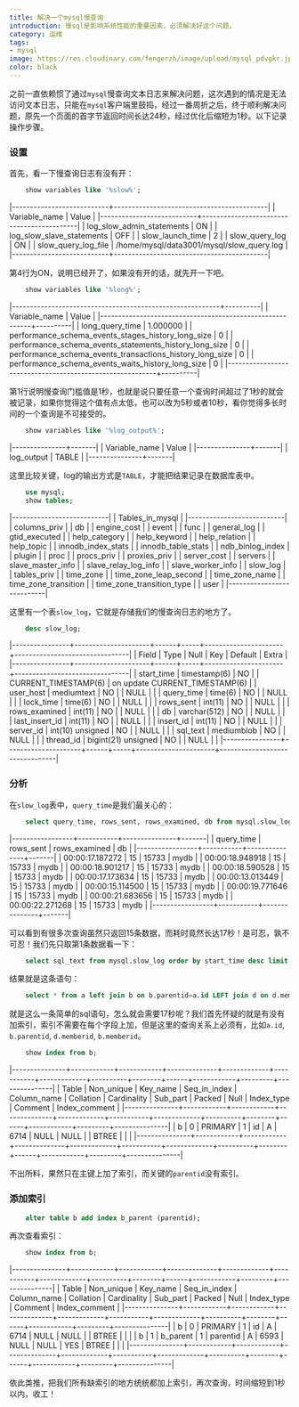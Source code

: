 ```yaml
---
title: 解决一个mysql慢查询
introduction: 慢sql是影响系统性能的重要因素，必须解决好这个问题。
category: 运维
tags:
- mysql
image: https://res.cloudinary.com/fengerzh/image/upload/mysql_pdvgkr.jpg
color: black
---
```


之前一直依赖惯了通过`mysql`慢查询文本日志来解决问题，这次遇到的情况是无法访问文本日志，只能在`mysql`客户端里鼓捣，经过一番周折之后，终于顺利解决问题，原先一个页面的首字节返回时间长达24秒，经过优化后缩短为1秒。以下记录操作步骤。

### 设置
首先，看一下慢查询日志有没有开：
```sql
    show variables like '%slow%';
```

|---------------------------+-------------------------------------------|
| Variable_name             | Value                                     |
|---------------------------+-------------------------------------------|
| log_slow_admin_statements | ON                                        |
| log_slow_slave_statements | OFF                                       |
| slow_launch_time          | 2                                         |
| slow_query_log            | ON                                        |
| slow_query_log_file       | /home/mysql/data3001/mysql/slow_query.log |
|---------------------------+-------------------------------------------|

第4行为ON，说明已经开了，如果没有开的话，就先开一下吧。
```sql
    show variables like '%long%';
```

|----------------------------------------------------------+----------|
| Variable_name                                            | Value    |
|----------------------------------------------------------+----------|
| long_query_time                                          | 1.000000 |
| performance_schema_events_stages_history_long_size       | 0        |
| performance_schema_events_statements_history_long_size   | 0        |
| performance_schema_events_transactions_history_long_size | 0        |
| performance_schema_events_waits_history_long_size        | 0        |
|----------------------------------------------------------+----------|

第1行说明慢查询门槛值是1秒，也就是说只要任意一个查询时间超过了1秒的就会被记录，如果你觉得这个值有点太低，也可以改为5秒或者10秒，看你觉得多长时间的一个查询是不可接受的。
```sql
    show variables like '%log_output%';
```

|---------------+-------|
| Variable_name | Value |
|---------------+-------|
| log_output    | TABLE |
|---------------+-------|

这里比较关键，log的输出方式是`TABLE`，才能把结果记录在数据库表中。
```sql
    use mysql;
    show tables;
```

|---------------------------|
| Tables_in_mysql           |
|---------------------------|
| columns_priv              |
| db                        |
| engine_cost               |
| event                     |
| func                      |
| general_log               |
| gtid_executed             |
| help_category             |
| help_keyword              |
| help_relation             |
| help_topic                |
| innodb_index_stats        |
| innodb_table_stats        |
| ndb_binlog_index          |
| plugin                    |
| proc                      |
| procs_priv                |
| proxies_priv              |
| server_cost               |
| servers                   |
| slave_master_info         |
| slave_relay_log_info      |
| slave_worker_info         |
| slow_log                  |
| tables_priv               |
| time_zone                 |
| time_zone_leap_second     |
| time_zone_name            |
| time_zone_transition      |
| time_zone_transition_type |
| user                      |
|---------------------------|

这里有一个表`slow_log`，它就是存储我们的慢查询日志的地方了。
```sql
    desc slow_log;
```

|----------------+---------------------+------+-----+----------------------+--------------------------------|
| Field          | Type                | Null | Key | Default              | Extra                          |
|----------------+---------------------+------+-----+----------------------+--------------------------------|
| start_time     | timestamp(6)        | NO   |     | CURRENT_TIMESTAMP(6) | on update CURRENT_TIMESTAMP(6) |
| user_host      | mediumtext          | NO   |     | NULL                 |                                |
| query_time     | time(6)             | NO   |     | NULL                 |                                |
| lock_time      | time(6)             | NO   |     | NULL                 |                                |
| rows_sent      | int(11)             | NO   |     | NULL                 |                                |
| rows_examined  | int(11)             | NO   |     | NULL                 |                                |
| db             | varchar(512)        | NO   |     | NULL                 |                                |
| last_insert_id | int(11)             | NO   |     | NULL                 |                                |
| insert_id      | int(11)             | NO   |     | NULL                 |                                |
| server_id      | int(10) unsigned    | NO   |     | NULL                 |                                |
| sql_text       | mediumblob          | NO   |     | NULL                 |                                |
| thread_id      | bigint(21) unsigned | NO   |     | NULL                 |                                |
|----------------+---------------------+------+-----+----------------------+--------------------------------|

### 分析

在`slow_log`表中，`query_time`是我们最关心的：
```sql
    select query_time, rows_sent, rows_examined, db from mysql.slow_log where query_time > 10 and rows_sent < 100 limit 10;
```

|-----------------+-----------+---------------+-------|
| query_time      | rows_sent | rows_examined | db    |
|-----------------+-----------+---------------+-------|
| 00:00:17.187272 |        15 |         15733 | mydb |
| 00:00:18.948918 |        15 |         15733 | mydb |
| 00:00:18.901217 |        15 |         15733 | mydb |
| 00:00:18.590528 |        15 |         15733 | mydb |
| 00:00:17.173634 |        15 |         15733 | mydb |
| 00:00:13.013449 |        15 |         15733 | mydb |
| 00:00:15.114500 |        15 |         15733 | mydb |
| 00:00:19.771646 |        15 |         15733 | mydb |
| 00:00:21.683656 |        15 |         15733 | mydb |
| 00:00:22.271268 |        15 |         15733 | mydb |
|-----------------+-----------+---------------+-------|

可以看到有很多次查询虽然只返回15条数据，而耗时竟然长达17秒！是可忍，孰不可忍！我们先只取第1条数据看一下：
```sql
    select sql_text from mysql.slow_log order by start_time desc limit 1;
```
结果就是这条语句：
```sql
    select * from a left join b on b.parentid=a.id LEFT join d on d.memberid=b.memberid  limit 0, 15;
```
就是这么一条简单的sql语句，怎么就会需要17秒呢？我们首先怀疑的就是有没有加索引，索引不需要在每个字段上加，但是这里的查询关系上必须有，比如`a.id`, `b.parentid`, `d.memberid`, `b.memberid`。
```sql
    show index from b;
```

|---------------+------------+------------+--------------+-------------+-----------+-------------+----------+--------+------+------------+---------+---------------|
| Table         | Non_unique | Key_name   | Seq_in_index | Column_name | Collation | Cardinality | Sub_part | Packed | Null | Index_type | Comment | Index_comment |
|---------------+------------+------------+--------------+-------------+-----------+-------------+----------+--------+------+------------+---------+---------------|
| b |          0 | PRIMARY    |            1 | id          | A         |        6714 |     NULL | NULL   |      | BTREE      |         |               |
|---------------+------------+------------+--------------+-------------+-----------+-------------+----------+--------+------+------------+---------+---------------|

不出所料，果然只在主键上加了索引，而关键的`parentid`没有索引。

### 添加索引
```sql
    alter table b add index b_parent (parentid);
```
再次查看索引：
```sql
    show index from b;
```

|---------------+------------+------------+--------------+-------------+-----------+-------------+----------+--------+------+------------+---------+---------------|
| Table         | Non_unique | Key_name   | Seq_in_index | Column_name | Collation | Cardinality | Sub_part | Packed | Null | Index_type | Comment | Index_comment |
|---------------+------------+------------+--------------+-------------+-----------+-------------+----------+--------+------+------------+---------+---------------|
| b |          0 | PRIMARY    |            1 | id          | A         |        6714 |     NULL | NULL   |      | BTREE      |         |               |
| b |          1 | b_parent |            1 | parentid    | A         |        6593 |     NULL | NULL   | YES  | BTREE      |         |               |
|---------------+------------+------------+--------------+-------------+-----------+-------------+----------+--------+------+------------+---------+---------------|

依此类推，把我们所有缺索引的地方统统都加上索引，再次查询，时间缩短到1秒以内，收工！
